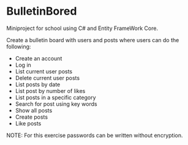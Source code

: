 # BulletinBored

Miniproject for school using C# and Entity FrameWork Core. 

Create a bulletin board with users and posts where users can do the following:
- Create an account
- Log in 
- List current user posts
- Delete current user posts
- List posts by date
- List post by number of likes
- List posts in a specific category
- Search for post using key words
- Show all posts
- Create posts
- Like posts

NOTE: For this exercise passwords can be written without encryption.

